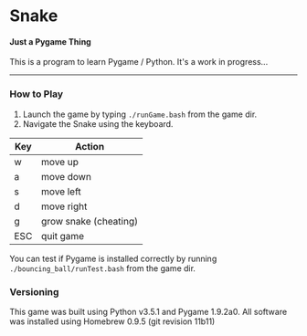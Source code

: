 # Snake
#### Just a Pygame Thing

This is a program to learn Pygame / Python. It's a work in progress... 

---

### How to Play
1. Launch the game by typing `./runGame.bash` from the game dir. 
2. Navigate the Snake using the keyboard. 

  | Key         | Action                |
  | ----------- | --------------------- |
  | w           | move up               |
  | a           | move down             |
  | s           | move left             |
  | d           | move right            |
  | g           | grow snake (cheating) |
  | ESC         | quit game             |

You can test if Pygame is installed correctly by running `./bouncing_ball/runTest.bash` from the game dir.

### Versioning
This game was built using Python v3.5.1 and Pygame 1.9.2a0.
All software was installed using Homebrew 0.9.5 (git revision 11b11)

